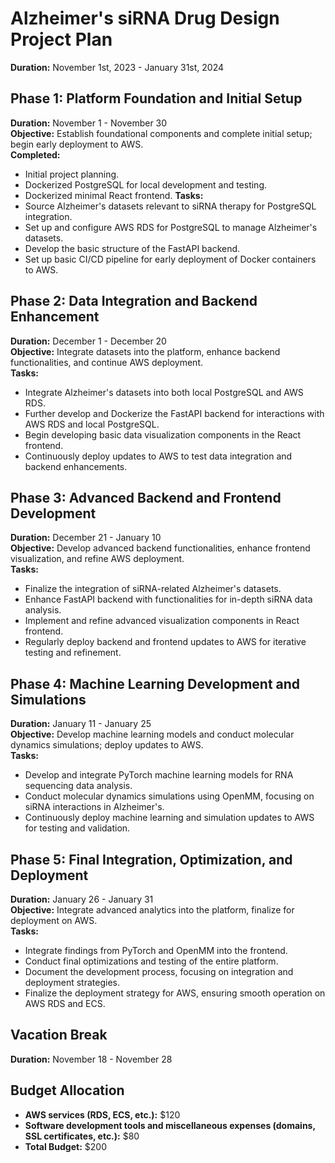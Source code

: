 # Alzheimer's siRNA Drug Design Project Plan
**Duration:** November 1st, 2023 - January 31st, 2024

## Phase 1: Platform Foundation and Initial Setup
**Duration:** November 1 - November 30  
**Objective:** Establish foundational components and complete initial setup; begin early deployment to AWS.  
**Completed:**
- Initial project planning.
- Dockerized PostgreSQL for local development and testing.
- Dockerized minimal React frontend.
**Tasks:**
- Source Alzheimer's datasets relevant to siRNA therapy for PostgreSQL integration.
- Set up and configure AWS RDS for PostgreSQL to manage Alzheimer's datasets.
- Develop the basic structure of the FastAPI backend.
- Set up basic CI/CD pipeline for early deployment of Docker containers to AWS.

## Phase 2: Data Integration and Backend Enhancement
**Duration:** December 1 - December 20  
**Objective:** Integrate datasets into the platform, enhance backend functionalities, and continue AWS deployment.  
**Tasks:**
- Integrate Alzheimer's datasets into both local PostgreSQL and AWS RDS.
- Further develop and Dockerize the FastAPI backend for interactions with AWS RDS and local PostgreSQL.
- Begin developing basic data visualization components in the React frontend.
- Continuously deploy updates to AWS to test data integration and backend enhancements.

## Phase 3: Advanced Backend and Frontend Development
**Duration:** December 21 - January 10  
**Objective:** Develop advanced backend functionalities, enhance frontend visualization, and refine AWS deployment.  
**Tasks:**
- Finalize the integration of siRNA-related Alzheimer's datasets.
- Enhance FastAPI backend with functionalities for in-depth siRNA data analysis.
- Implement and refine advanced visualization components in React frontend.
- Regularly deploy backend and frontend updates to AWS for iterative testing and refinement.

## Phase 4: Machine Learning Development and Simulations
**Duration:** January 11 - January 25  
**Objective:** Develop machine learning models and conduct molecular dynamics simulations; deploy updates to AWS.  
**Tasks:**
- Develop and integrate PyTorch machine learning models for RNA sequencing data analysis.
- Conduct molecular dynamics simulations using OpenMM, focusing on siRNA interactions in Alzheimer's.
- Continuously deploy machine learning and simulation updates to AWS for testing and validation.

## Phase 5: Final Integration, Optimization, and Deployment
**Duration:** January 26 - January 31  
**Objective:** Integrate advanced analytics into the platform, finalize for deployment on AWS.  
**Tasks:**
- Integrate findings from PyTorch and OpenMM into the frontend.
- Conduct final optimizations and testing of the entire platform.
- Document the development process, focusing on integration and deployment strategies.
- Finalize the deployment strategy for AWS, ensuring smooth operation on AWS RDS and ECS.

## Vacation Break
**Duration:** November 18 - November 28

## Budget Allocation
- **AWS services (RDS, ECS, etc.):** $120
- **Software development tools and miscellaneous expenses (domains, SSL certificates, etc.):** $80
- **Total Budget:** $200


